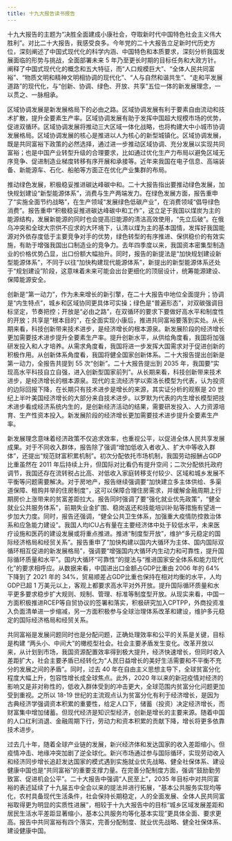 ```yaml
---
title: 十九大报告读书报告
---
```

十九大报告的主题为“决胜全面建成小康社会，夺取新时代中国特色社会主义伟大胜利”。对比二十大报告，我感受良多。今年党的二十大报告立足新时代历史方位，深刻阐述了中国式现代化的科学内涵、中国特色和本质要求，深刻分析我国发展面临的形势与挑战，全面部署未来 5 年乃至更长时期的目标任务和大政方针。阐释了中国式现代化的概念和五大特征，而“人口规模巨大”、“全体人民共同富裕”、“物质文明和精神文明相协调的现代化”、“人与自然和谐共生”、“走和平发展道路”的现代化，与“创新、协调、绿色、开放、共享”五位一体的新发展理念，一以贯之、一脉相承。

区域协调发展是新发展格局下的必由之路。区域协调发展有利于要素自由流动和技术扩散，提升全要素生产率。区域协调发展有助于发挥中国超大规模市场的优势，促进双循环。区域协调发展将推动三大区域一体化战略，也将构建大中小城市协调发展格局。区域协调发展的核心是推进以人为核心的新型城镇化。区域协调发展，既是共同富裕下政策的必然选择，通过进一步推动区域协调、充分发展以实现共同富裕；也是中国产业转型升级的合理要求，比如通过优化生产力布局以避免区域无序竞争、促进制造业梯度转移有序开展和承接等。近年来我国在电子信息、高端装备、新能源车、石化、船舶等方面正在优化产业集群的布局。

推动绿色发展，积极稳妥推进碳达峰碳中和。二十大报告指出要推动绿色发展，加快规划建设“新型能源体系”，消费与生产两端发力。在绿色发展方面，报告重申了“实施全面节约战略”，在生产领域“发展绿色低碳产业”，在消费领域“倡导绿色消费”。报告重申“积极稳妥推进碳达峰碳中和工作”，这立足于我国以煤炭为主的能源结构，发展新能源的同时也会提高旧能源的清洁高效使用，“先立后破”。在俄乌冲突和全球大宗供不应求的大环境下，认清以煤为主的基本国情，发挥好我国能源对外依存度低于主要竞争对手的优势，绿色转型的有序推进、保供稳价的有效实施，有助于增强我国出口制造业的竞争力。去年四季度以来，我国资本密集型制造业的价格优势凸显，出口份额大幅抬升。同时，报告的新提法是“加快规划建设新型能源体系”，不同于以往“加快构建现代能源体系”，新提出的新型能源体系还处于“规划建设”阶段，这意味着未来可能会出台更细化的顶层设计，统筹能源建设、保障能源安全。

创新是“第一动力”，作为未来增长的新引擎，在二十大报告中地位全面提升；协调是“内生特点”，城乡和区域协同更具体可实操；绿色是“普遍形态”，对双碳强调目标坚定，节奏把控；开放是“必由之路”，在双循环的要求下要做好高水平和制度性的开放；共享是“根本目的”，在全面实现小康后，推进共同富裕要落到实处。从长期来看，科技创新带来技术进步，是经济增长的根本源泉。新发展阶段的经济增长更加需要技术进步提升全要素生产率。提升创新水平，从供给角度看，我国将加强研发投入和人才培养。从需求角度看，我国将进一步发挥大国需求对于促进创新的积极作用。从创新体系角度看，我国将健全国家创新体系。二十大报告提出创新是第一动力，全报告共提到 55 次“创新”。二十大报告提出到 2035 年，我国要“实现高水平科技自立自强，进入创新型国家前列”。从长期来看，科技创新带来技术进步，是经济增长的根本源泉。现代的主流经济学以索洛长模型为代表，认为投资的边际回报下降，在长期只有技术进步是增长的来源，其实证分析的观察是 20 世纪上半叶美国经济增长的大部分来自技术进步。以罗默为代表的内生增长模型把技术进步看成经济系统内生的，是创新经济活动的结果，需要研发投入、人力资源培育、生产性资本投入。新发展阶段的经济增长更加需要技术进步提升全要素生产率。

新发展理念意味着经济政策不仅追求效率，也重视公平，以促进全体人民共享发展成果。对于不同收入群体，报告除了强调“增加低收入者收入、扩大中等收入群体”，还提出“规范财富积累机制”。初次分配依托市场机制，我国劳动报酬占GDP比重虽然在 2011 年后持续上升，但国际对比看仍有提升空间；二次分配依托政府调节，我国还存在流转税占比高、对低收入家庭转移支付较少、区域和城乡发展不平衡等问题需要解决。对于房地产，报告继续强调要“加快建立多主体供给、多渠道保障、租购并举的住房制度”，这可以保障合理住房需求，并缓解金融周期上行期房价上涨带来的贫富差距拉大。报告同时强调了要“强化就业优先政策”，“健全就业公共服务体系”，前期失业金扩围、稳岗返还和技能培训补贴等措施有望进一步加大力度。同时，报告还强调，“健全公共卫生体系，加强重大疫情防控救治体系和应急能力建设”。我国人均ICU占有量在主要经济体中处于较低水平，未来医疗设施和医药的建设发展或将重点推进。推进“制度型开放”，维护“多元稳定的国际经济格局和经贸关系”。报告重申了“加快构建以国内大循环为主体、国内国际双循环相互促进的新发展格局”，强调要“增强国内大循环内生动力和可靠性，提升国际循环质量和水平”。国内大循环“可靠性”的提法与“推进国家安全体系和能力现代化”的要求相呼应。从数据来看，中国进出口金额占GDP比重由 2006 年的 64%下降到了 2021 年的 34%，贸易顺差占GDP比重也保持在相对均衡的水平，人均GDP已超 1 万美元以上，客观上都要求高水平对外开放。提升国际循环质量和水平更多要求稳步扩大规则、规制、管理、标准等制度型开放。从现实来看，中国一方面积极推进RCEP等自贸协议的签署和落实，积极研究加入CPTPP，外商投资准入负面清单进一步缩减，另一方面积极参与全球治理体系改革和建设，维护多元稳定的国际经济格局和经贸关系。

共同富裕是发展问题同时也是分配问题，正确处理效率和公平的关系是关键，目标是构建 “两头小、中间大”的橄榄型社会。社会主要矛盾发生变化。改革开放以来，从计划到市场，我国资源配置效率得到极大提升，经济快速增长，但同时收入差距扩大，社会主要矛盾已经转化为“人民日益增长的美好生活需要和不平衡不充分的发展之间的矛盾”。同时，过去 40 年在自由主义思想主导下，全球贫富分化程度大幅上升，包容性增长成全球焦点。此外，2020 年以来的新冠疫情对经济的影响又是非对称性的，低收入群体受到的冲击更大，全球范围内贫富分化问题更加受到重视。之所以 18-19 世纪的主流观点认为贫富分化有利于经济增长，是因为古典经济学强调资本积累的重要性，给定人口下，储蓄（投资）决定经济增长，而财富集中增加储蓄。但现代经济是知识型经济，创新是增长的主要来源。随着中国的人口红利消退、金融周期下行，劳动力和资本积累的贡献下降，增长将更多依靠技术进步。

过去几十年，随着全球产业链的发展，新兴经济体和发达国家的收入差距缩小。但疫情冲击、地缘冲突加剧了逆全球化。新兴市场通过参与国际循环，实现劳动收入和经济同步增长追赶发达国家的模式遇到实施就业优先战略、健全社保体系、建设健康中国也是“共同富裕”的重要支撑力量。在完善分配制度方面，强调“鼓励勤劳致富、促进机会公平”。二十大报告中强调“人民至上”，2035 年目标中对共同富裕的表述延续了十九届五中全会以来的提法并进行拓展，“基本公共服务实现均等化，农村具备现代生活条件，社会保持长期稳定，人的全面发展、全体人民共同富裕取得更为明显的实质性进展”，相较于十九大报告中的目标“城乡区域发展差距和居民生活水平差距显著缩小，基本公共服务均等化基本实现”更具体全面、要求更高。报告中共同富裕有四个落实，完善分配制度、就业优先战略、健全社保体系、建设健康中国。
